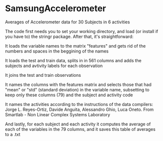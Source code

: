 # SamsungAccelerometer
Averages of Accelerometer data for 30 Subjects in 6 activities

The code first needs you to set your working directory, and load (or install if you have to) the stringr package. After that, it's straightforward:

It loads the variable names to the matrix "features" and gets rid of the numbers and spaces in the beggining of the names

It loads the test and train data, splits in in 561 columns and adds the subjects and avtivity labels for each observation

It joins the test and train observations

It names the columns with the features matrix and selects those that had "mean" or "std" (standard deviation) in the variable name, subsetting to keep only these columns (79) and the subject and activity code

It names the activities according to the instructions of the data compilers: Jorge L. Reyes-Ortiz, Davide Anguita, Alessandro Ghio, Luca Oneto. From Smartlab - Non Linear Complex Systems Laboratory

And lastly, for each subject and each activity it computes the average of each of the variables in the 79 columns, and it saves this table of averages to a .txt
